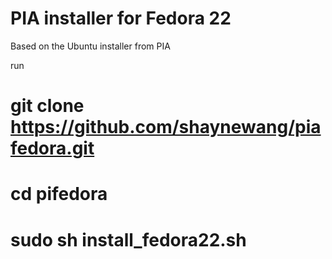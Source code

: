 # PIA installer for Fedora 22

Based on the Ubuntu installer from PIA

run 
# git clone https://github.com/shaynewang/piafedora.git
# cd pifedora
# sudo sh install_fedora22.sh 
